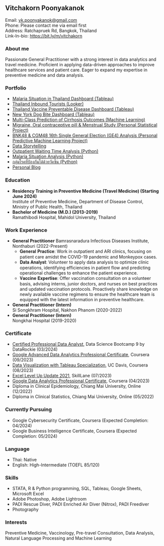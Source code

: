 ## Vitchakorn Poonyakanok

Email: vk.poonyakanok@gmail.com\
Phone: Please contact me via email first\
Address: Ratchapruek Rd, Bangkok, Thailand\
Link-In-bio: https://bit.ly/m/vitchakorn

### About me
Passionate General Practitioner with a strong interest in data analytics and travel medicine. Proficient in applying data-driven approaches to improve healthcare services and patient care. Eager to expand my expertise in preventive medicine and data analysis.

### Portfolio
- [Malaria Situation in Thailand Dashboard (Tableau)](https://public.tableau.com/app/profile/vitchakorn.poonyakanok/viz/MalariainThailand/Malaria)
- [Thailand Inbound Tourists (Looker)](https://lookerstudio.google.com/s/qdTeP6zwY8w)
- [Thailand Vaccine Preventable Disease Dashboard (Tableau)](https://public.tableau.com/app/profile/vitchakorn.poonyakanok/viz/ThailandVaccinePreventableDisease/Dashboard)
- [New York Dog Bite Dashboard (Tableau)](https://public.tableau.com/app/profile/vitchakorn.poonyakanok/viz/NYCDogBite/NYCDogBite)
- [Multi-Class Prediction of Cirrhosis Outcomes (Machine Learning)](https://www.kaggle.com/code/vitchakorn/cirrhosis-survival-transplant-outcomes-ml)
- [Migraine, Oral contraceptive pill & Menstrual Study (Personal Statistical Project)](https://www.kaggle.com/code/vitchakorn/migraine-ocp-menstrualstudy)
- [BNK48 & CGM48 16th Single General Election (GE4) Analysis (Personal Predictive Machine Learning Project)](https://www.kaggle.com/code/vitchakorn/bnk-cgm48-4th-general-election-predictive-analysis/)
- [Data Storytelling](https://public.tableau.com/app/profile/vitchakorn.poonyakanok/viz/Peer-gradedAssignmentStoryPointsPresentation_16926661282090/Story)
- [Outpatient Waiting Time Analysis (Python)](https://www.kaggle.com/code/vitchakorn/outpatient-waiting-time)
- [Malaria Situation Analysis (Python)](https://www.kaggle.com/code/vitchakorn/malaria-thailand/notebook)
- [กลุ่มโรคที่ป้องกันได้ด้วยวัคซีน (Python)](https://www.kaggle.com/code/vitchakorn/vaccine-preventable-disease-thai)
- [Personal Blog](https://vitchakorn.wordpress.com)

### Education
- **Residency Training in Preventive Medicine (Travel Medicine) (Starting June 2024)**\
Institute of Preventive Medicine, Department of Disease Control, Ministry of Public Health, Thailand
- **Bachelor of Medicine (M.D.) (2013-2019)**\
Ramathibodi Hospital, Mahidol University, Thailand

### Work Experience
- **General Practitioner**
Bamrasnaradura Infectious Diseases Institute, Nonthaburi (2022-Present)
  - 𝐆𝐞𝐧𝐞𝐫𝐚𝐥 𝐏𝐫𝐚𝐜𝐭𝐢𝐜𝐞: Work in outpatient and ARI clinics, focusing on patient care amidst the COVID-19 pandemic and Monkeypox cases.
  - 𝐃𝐚𝐭𝐚 𝐀𝐧𝐚𝐥𝐲𝐬𝐭: Volunteer to apply data analysis to optimize clinic operations, identifying efficiencies in patient flow and predicting operational challenges to enhance the patient experience.
  - 𝐕𝐚𝐜𝐜𝐢𝐧𝐞 𝐄𝐱𝐩𝐞𝐫𝐭𝐢𝐬𝐞: Offer vaccination consultation on a volunteer basis, advising interns, junior doctors, and nurses on best practices and updated vaccination protocols. Proactively share knowledge on newly available vaccine regimens to ensure the healthcare team is equipped with the latest information in preventive healthcare.
- **General Practitioner (Intern)**\
Si Songkhram Hospital, Nakhon Phanom (2020-2022)
- **General Practitioner (Intern)**\
Nongkhai Hospital (2019-2020)

### Certificate
- [Certified Professional Data Analyst](https://api.badgr.io/public/assertions/TZjRyAo3Qa-jSuuQoizKZA), Data Science Bootcamp 9 by DataRockie (03/2024)
- [Google Advanced Data Analytics Professional Certificate](https://www.coursera.org/account/accomplishments/specialization/certificate/WPWVMVL82V42), Coursera (09/2023)
- [Data Visualization with Tableau Specialization](https://www.coursera.org/account/accomplishments/specialization/certificate/CSFU3JSWSQMP), UC Davis, Coursera (08/2023)
- [Excel Level Up Update 2021](https://certificate.skilllane.com/certificates/23QLOQ9), SkillLane (07/2023)
- [Google Data Analytics Professional Certificate](https://www.coursera.org/account/accomplishments/professional-cert/HMWMW9MZLBM2), Coursera (04/2023)
- Diploma in Clinical Epidemiology, Chiang Mai University, Online (12/2022)
- Diploma in Clinical Statistics, Chiang Mai University, Online (05/2022)

### Currently Pursuing
- Google Cybersecurity Certificate, Coursera (Expected Completion: 04/2024)
- Google Business Intelligence Certificate, Coursera (Expected Completion: 05/2024)

### Language
- Thai: Native
- English: High-Intermediate (TOEFL 85/120)

### Skills
- STATA, R & Python programming, SQL, Tableau, Google Sheets, Microsoft Excel
- Adobe Photoshop, Adobe Lightroom
- PADI Rescue Diver, PADI Enriched Air Diver (Nitrox), PADI Freediver
- Photography

### Interests
Preventive Medicine, Vaccinology, Pre-travel Consultation, Data Analysis, Natural Language Processing and Machine Learning
